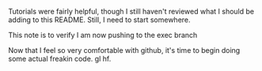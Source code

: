 Tutorials were fairly helpful, though I still haven't reviewed what I should be adding to this README. Still, I need to start somewhere.

This note is to verify I am now pushing to the exec branch

Now that I feel so very comfortable with github, it's time to begin doing some actual freakin code. gl hf.
